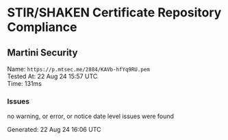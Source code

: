 # STIR/SHAKEN Certificate Repository Compliance

## Martini Security

Name: `https://p.mtsec.me/2884/KAVb-hfYq9RU.pem`\
Tested At: 22 Aug 24 15:57 UTC\
Time: 131ms

### Issues

no warning, or error, or notice date level issues were found

Generated: 22 Aug 24 16:06 UTC